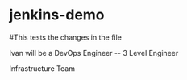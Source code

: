 # jenkins-demo
#This tests the changes in the file

Ivan will be a DevOps Engineer -- 3 Level Engineer

Infrastructure Team
